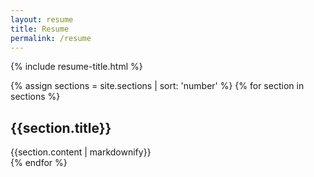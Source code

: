 ```yaml
---
layout: resume
title: Resume
permalink: /resume
---
```


{% include resume-title.html %}

<div class="sections">
{% assign sections = site.sections | sort: 'number' %}
{% for section in sections %}
  <section class="section">
    <h2 class="section-title"> {{section.title}} </h2>
    {{section.content | markdownify}}
  </section>
{% endfor %}
</div>
